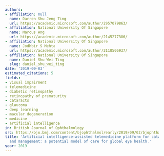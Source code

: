 ```yaml
---
authors:
- affiliation: null
  name: Darren Shu Jeng Ting
  url: https://academic.microsoft.com/author/2957079863/
- affiliation: National University Of Singapore
  name: Marcus Ang
  url: https://academic.microsoft.com/author/2145277386/
- affiliation: National University Of Singapore
  name: Jodhbir S Mehta
  url: https://academic.microsoft.com/author/2110505937/
- affiliation: National University Of Singapore
  name: Daniel Shu Wei Ting
  slug: daniel_shu_wei_ting
date: '2019-09-03'
estimated_citations: 5
fields:
- visual impairment
- telemedicine
- diabetic retinopathy
- retinopathy of prematurity
- cataracts
- glaucoma
- deep learning
- macular degeneration
- medicine
- artificial intelligence
in: British Journal of Ophthalmology
src: https://bjo.bmj.com/content/bjophthalmol/early/2019/09/02/bjophthalmol-2019-315025.full.pdf
title: 'Artificial intelligence-assisted telemedicine platform for cataract screening
  and management: a potential model of care for global eye health.'
year: 2019
---
```

